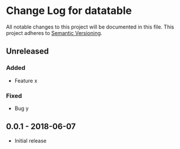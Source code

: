 # Change Log for datatable
All notable changes to this project will be documented in this file.
This project adheres to [Semantic Versioning](http://semver.org/).

## Unreleased

### Added
- Feature x

### Fixed
- Bug y

## 0.0.1 - 2018-06-07
- Initial release

[Unreleased]: https://github.com/dicir94/datatable/v0.0.1...HEAD
